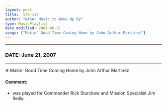 ```yaml
---
layout: post
title:  STS-117
author: "NASA: Music to Wake Up By"
type: MusicPlaylist
date_modified: 2007-06-21
songs: ["Makin' Good Time Coming Home by John Arthur Martinez"]
---
```


----
### DATE: June 21, 2007
----
✵ Makin' Good Time Coming Home by John Arthur Martinez

#### Comment:
* was played for Commander Rick Sturckow and Mission Specialist Jim Reilly.



<br/>
<center>
	<a target="_blank"
	   href="https://twitter.com/intent/tweet?hashtags=Space,NASA,Playlist,NASAWakeupCalls,SpaceProgram&text={{ page.author}}, '{{ page.songs.first }}' {{ page.title }}, {{ page.date | date: '%B %d, %Y' }}. {{ site.url }}{{ page.url }} @nasawakeupcalls">
	   <i class="fab fa-twitter" alt="Tweet this page" style="font-size: 1.3em;"></i>
	</a>
	&nbsp; 	<i class="fas fa-user-astronaut" style="font-size: 1.5em;"></i> &nbsp;
    <a type="amzn" search="'Makin' Good Time Coming Home by John Arthur Martinez'" category="popular music">
        <i class="fab fa-amazon" style="font-size: 1.3em;"></i>
    </a>
</center>
